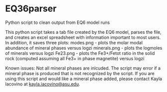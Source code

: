 # EQ36parser
Python script to clean output from EQ6 model runs

This python script takes a tab file created by the EQ6 model, parses the file, and creates an excel spreadsheet with information important to most users. In addition, it saves three plots:
  modes.png - plots the molar modal abundance of mineral phases versus logzi
  minerals.png - plots the logmoles of minerals versus logzi
  Fe23.png - plots the Fe3+/Fetot ratio in the solid rock (computed assuming all Fe3+ in phase magnetite) versus logzi

Known issues:
  Not all mineral phases are inlcuded. The script may error if a mineral phase is produced that is not recognized by the script. If you     are using this script and would like a mineral phase added, please contact Kayla Iacovino at kayla.iacovino@asu.edu.
